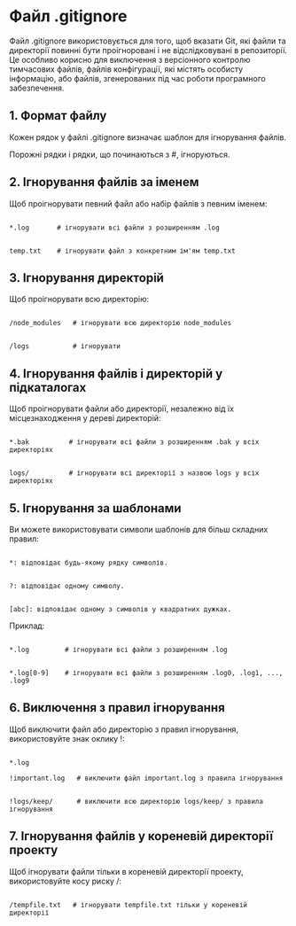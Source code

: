 # Файл .gitignore


Файл .gitignore використовується для того, щоб вказати Git, які файли та директорії повинні бути проігноровані і не відслідковувані в репозиторії. Це особливо корисно для виключення з версіонного контролю тимчасових файлів, файлів конфігурації, які містять особисту інформацію, або файлів, згенерованих під час роботи програмного забезпечення.


## 1. Формат файлу


Кожен рядок у файлі .gitignore визначає шаблон для ігнорування файлів.

Порожні рядки і рядки, що починаються з #, ігноруються.


## 2. Ігнорування файлів за іменем


Щоб проігнорувати певний файл або набір файлів з певним іменем:


```

*.log       # ігнорувати всі файли з розширенням .log


temp.txt    # ігнорувати файл з конкретним ім'ям temp.txt

```


## 3. Ігнорування директорій


Щоб проігнорувати всю директорію:


```

/node_modules   # ігнорувати всю директорію node_modules


/logs           # ігнорувати 

```


## 4. Ігнорування файлів і директорій у підкаталогах


Щоб проігнорувати файли або директорії, незалежно від їх місцезнаходження у дереві директорій:


```

*.bak          # ігнорувати всі файли з розширенням .bak у всіх директоріях


logs/          # ігнорувати всі директорії з назвою logs у всіх директоріях

```


## 5. Ігнорування за шаблонами


Ви можете використовувати символи шаблонів для більш складних правил:


```

*: відповідає будь-якому рядку символів.


?: відповідає одному символу.


[abc]: відповідає одному з символів у квадратних дужках.

```


Приклад:


```

*.log         # ігнорувати всі файли з розширенням .log


*.log[0-9]    # ігнорувати всі файли з розширенням .log0, .log1, ..., .log9

```


## 6. Виключення з правил ігнорування


Щоб виключити файл або директорію з правил ігнорування, використовуйте знак оклику !:


```

*.log

!important.log   # виключити файл important.log з правила ігнорування


!logs/keep/      # виключити всю директорію logs/keep/ з правила ігнорування

```


## 7. Ігнорування файлів у кореневій директорії проекту


Щоб ігнорувати файли тільки в кореневій директорії проекту, використовуйте косу риску /:


```

/tempfile.txt   # ігнорувати tempfile.txt тільки у кореневій директорії

```

